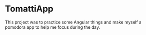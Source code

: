 # TomattiApp

This project was to practice some Angular things and make myself a pomodora app to help me focus during the day.
